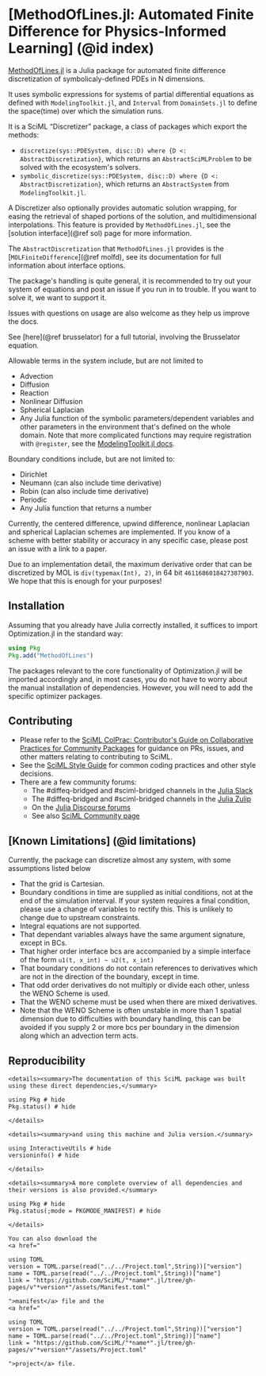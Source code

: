 # [MethodOfLines.jl: Automated Finite Difference for Physics-Informed Learning] (@id index)

[MethodOfLines.jl](https://github.com/SciML/MethodOfLines.jl)
is a Julia package for automated finite difference discretization
of symbolicaly-defined PDEs in N dimensions.

It uses symbolic expressions for systems of partial differential equations as defined with `ModelingToolkit.jl`, and `Interval` from `DomainSets.jl` to define the space(time) over which the simulation runs.

It is a SciML “Discretizer” package, a class of packages which export the methods:
- `discretize(sys::PDESystem, disc::D) where {D <: AbstractDiscretization}`, which returns an `AbstractSciMLProblem` to be solved with the ecosystem's solvers.
- `symbolic_discretize(sys::PDESystem, disc::D) where {D <: AbstractDiscretization}`, which returns an `AbstractSystem` from `ModelingToolkit.jl`.

A Discretizer also optionally provides automatic solution wrapping, for easing the retrieval of shaped portions of the solution, and multidimensional interpolations. This feature is provided by `MethodOfLines.jl`, see the [solution interface](@ref sol) page for more information.

The `AbstractDiscretization` that `MethodOfLines.jl` provides is the [`MOLFiniteDifference`](@ref molfd), see its documentation for full information about interface options.

The package's handling is quite general, it is recommended to try out your system of equations and post an issue if you run in to trouble. If you want to solve it, we want to support it.

Issues with questions on usage are also welcome as they help us improve the docs.

See [here](@ref brusselator) for a full tutorial, involving the Brusselator equation.

Allowable terms in the system include, but are not limited to
- Advection
- Diffusion
- Reaction
- Nonlinear Diffusion
- Spherical Laplacian
- Any Julia function of the symbolic parameters/dependent variables and other parameters in the environment that's defined on the whole domain. Note that more complicated functions may require registration with `@register`, see the [ModelingToolkit.jl docs](https://docs.sciml.ai/ModelingToolkit/stable/basics/Validation/#User-Defined-Registered-Functions-and-Types).

Boundary conditions include, but are not limited to:
- Dirichlet
- Neumann (can also include time derivative)
- Robin (can also include time derivative)
- Periodic
- Any Julia function that returns a number

Currently, the centered difference, upwind difference, nonlinear Laplacian and spherical Laplacian schemes are implemented. If you know of a scheme with better stability or accuracy in any specific case, please post an issue with a link to a paper.

Due to an implementation detail, the maximum derivative order that can be discretized by MOL is `div(typemax(Int), 2)`, in 64 bit `4611686018427387903`. We hope that this is enough for your purposes!

## Installation

Assuming that you already have Julia correctly installed, it suffices to import
Optimization.jl in the standard way:

```julia
using Pkg
Pkg.add("MethodOfLines")
```
The packages relevant to the core functionality of Optimization.jl will be imported
accordingly and, in most cases, you do not have to worry about the manual
installation of dependencies. However, you will need to add the specific optimizer
packages.

## Contributing

- Please refer to the
  [SciML ColPrac: Contributor's Guide on Collaborative Practices for Community Packages](https://github.com/SciML/ColPrac/blob/master/README.md)
  for guidance on PRs, issues, and other matters relating to contributing to SciML.
- See the [SciML Style Guide](https://github.com/SciML/SciMLStyle) for common coding practices and other style decisions.
- There are a few community forums:
    - The #diffeq-bridged and #sciml-bridged channels in the
      [Julia Slack](https://julialang.org/slack/)
    - The #diffeq-bridged and #sciml-bridged channels in the
      [Julia Zulip](https://julialang.zulipchat.com/#narrow/stream/279055-sciml-bridged)
    - On the [Julia Discourse forums](https://discourse.julialang.org)
    - See also [SciML Community page](https://sciml.ai/community/)

## [Known Limitations] (@id limitations)

Currently, the package can discretize almost any system, with some assumptions listed below

- That the grid is Cartesian.
- Boundary conditions in time are supplied as initial conditions, not at the end of the simulation interval. If your system requires a final condition, please use a change of variables to rectify this. This is unlikely to change due to upstream constraints.
- Integral equations are not supported.
- That dependant variables always have the same argument signature, except in BCs.
- That higher order interface bcs are accompanied by a simple interface of the form `u1(t, x_int) ~ u2(t, x_int)`
- That boundary conditions do not contain references to derivatives which are not in the direction of the boundary, except in time.
- That odd order derivatives do not multiply or divide each other, unless the WENO Scheme is used.
- That the WENO scheme must be used when there are mixed derivatives.
- Note that the WENO Scheme is often unstable in more than 1 spatial dimension due to difficulties with boundary handling, this can be avoided if you supply 2 or more bcs per boundary in the dimension along which an advection term acts.


## Reproducibility
```@raw html
<details><summary>The documentation of this SciML package was built using these direct dependencies,</summary>
```
```@example
using Pkg # hide
Pkg.status() # hide
```
```@raw html
</details>
```
```@raw html
<details><summary>and using this machine and Julia version.</summary>
```
```@example
using InteractiveUtils # hide
versioninfo() # hide
```
```@raw html
</details>
```
```@raw html
<details><summary>A more complete overview of all dependencies and their versions is also provided.</summary>
```
```@example
using Pkg # hide
Pkg.status(;mode = PKGMODE_MANIFEST) # hide
```
```@raw html
</details>
```
```@raw html
You can also download the 
<a href="
```
```@eval
using TOML
version = TOML.parse(read("../../Project.toml",String))["version"]
name = TOML.parse(read("../../Project.toml",String))["name"]
link = "https://github.com/SciML/"*name*".jl/tree/gh-pages/v"*version*"/assets/Manifest.toml"
```
```@raw html
">manifest</a> file and the
<a href="
```
```@eval
using TOML
version = TOML.parse(read("../../Project.toml",String))["version"]
name = TOML.parse(read("../../Project.toml",String))["name"]
link = "https://github.com/SciML/"*name*".jl/tree/gh-pages/v"*version*"/assets/Project.toml"
```
```@raw html
">project</a> file.
```